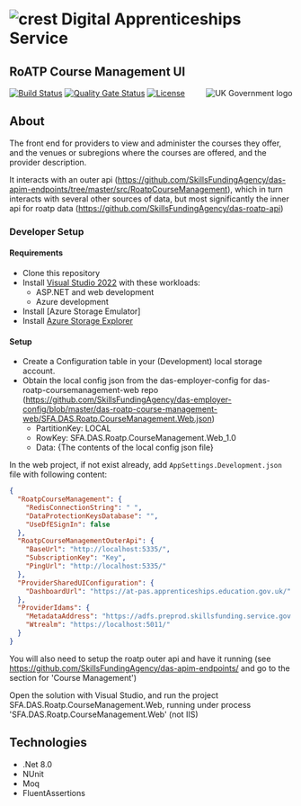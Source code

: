 # ![crest](https://assets.publishing.service.gov.uk/government/assets/crests/org_crest_27px-916806dcf065e7273830577de490d5c7c42f36ddec83e907efe62086785f24fb.png) Digital Apprenticeships Service

##  RoATP Course Management UI

<img src="https://avatars.githubusercontent.com/u/9841374?s=200&v=4" align="right" alt="UK Government logo">

[![Build Status](https://dev.azure.com/sfa-gov-uk/Digital%20Apprenticeship%20Service/_apis/build/status/SkillsFundingAgency_das-roatp-coursemanagement-web?branchName=master)](https://dev.azure.com/sfa-gov-uk/Digital%20Apprenticeship%20Service/_build/latest?definitionId=SkillsFundingAgency_das-roatp-coursemanagement-web&branchName=master)
[![Quality Gate Status](https://sonarcloud.io/api/project_badges/measure?project=SkillsFundingAgency_das-roatp-coursemanagement-web&metric=alert_status)](https://sonarcloud.io/dashboard?id=SkillsFundingAgency_das-roatp-coursemanagement-web)
[![License](https://img.shields.io/badge/license-MIT-lightgrey.svg?longCache=true&style=flat-square)](https://en.wikipedia.org/wiki/MIT_License)


## About

The front end for providers to view and administer the courses they offer, and the venues or subregions where the courses are offered, and the provider description.

It interacts with an outer api (https://github.com/SkillsFundingAgency/das-apim-endpoints/tree/master/src/RoatpCourseManagement), which in turn interacts with several other sources of data, but most significantly the inner api for roatp data (https://github.com/SkillsFundingAgency/das-roatp-api)


### Developer Setup

#### Requirements
- Clone this repository
- Install [Visual Studio 2022](https://www.visualstudio.com/downloads/) with these workloads:
    - ASP.NET and web development
    - Azure development
- Install [Azure Storage Emulator]
- Install [Azure Storage Explorer](http://storageexplorer.com/)

#### Setup

- Create a Configuration table in your (Development) local storage account.
- Obtain the local config json from the das-employer-config for das-roatp-coursemanagement-web repo (https://github.com/SkillsFundingAgency/das-employer-config/blob/master/das-roatp-course-management-web/SFA.DAS.Roatp.CourseManagement.Web.json) 
  - PartitionKey: LOCAL
  - RowKey: SFA.DAS.Roatp.CourseManagement.Web_1.0
  - Data: {The contents of the local config json file}
  
In the web project, if not exist already, add `AppSettings.Development.json` file with following content:
```json
{
  "RoatpCourseManagement": {
    "RedisConnectionString": " ",
    "DataProtectionKeysDatabase": "",
    "UseDfESignIn": false
  },
  "RoatpCourseManagementOuterApi": {
    "BaseUrl": "http://localhost:5335/",
    "SubscriptionKey": "Key",
    "PingUrl": "http://localhost:5335/"
  },
  "ProviderSharedUIConfiguration": {
    "DashboardUrl": "https://at-pas.apprenticeships.education.gov.uk/"
  },
  "ProviderIdams": {
    "MetadataAddress": "https://adfs.preprod.skillsfunding.service.gov.uk/FederationMetadata/2007-06/FederationMetadata.xml",
    "Wtrealm": "https://localhost:5011/"
  }
}
```  
  
You will also need to setup the roatp outer api and have it running (see https://github.com/SkillsFundingAgency/das-apim-endpoints/ and go to the section for 'Course Management')

Open the solution with Visual Studio, and run the project SFA.DAS.Roatp.CourseManagement.Web, running under process 'SFA.DAS.Roatp.CourseManagement.Web' (not IIS)

## Technologies
* .Net 8.0
* NUnit
* Moq
* FluentAssertions


  